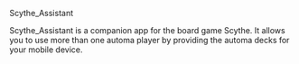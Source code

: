 Scythe_Assistant

Scythe_Assistant is a companion app for the board game Scythe.  It allows you to use more than one automa player by providing the automa decks for your mobile device.